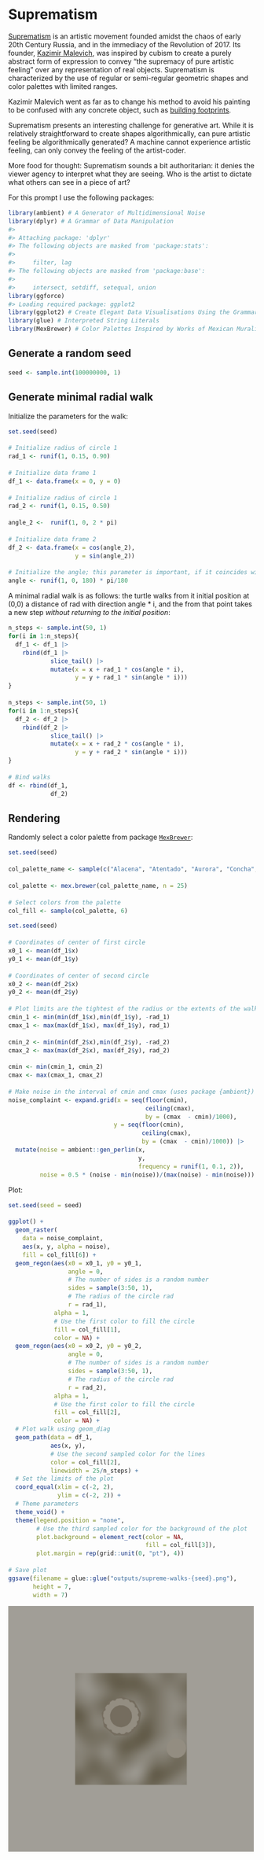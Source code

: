 
<!-- README.md is generated from README.Rmd. Please edit that file -->

# Suprematism

<!-- badges: start -->
<!-- badges: end -->

[Suprematism](https://en.wikipedia.org/wiki/Suprematism) is an artistic
movement founded amidst the chaos of early 20th Century Russia, and in
the immediacy of the Revolution of 2017. Its founder, [Kazimir
Malevich](https://en.wikipedia.org/wiki/Kazimir_Malevich), was inspired
by cubism to create a purely abstract form of expression to convey “the
supremacy of pure artistic feeling” over any representation of real
objects. Suprematism is characterized by the use of regular or
semi-regular geometric shapes and color palettes with limited ranges.

Kazimir Malevich went as far as to change his method to avoid his
painting to be confused with any concrete object, such as [building
footprints](https://youtu.be/jM1sBxVeWjg?t=216).

Suprematism presents an interesting challenge for generative art. While
it is relatively straightforward to create shapes algorithmically, can
pure artistic feeling be algorithmically generated? A machine cannot
experience artistic feeling, can only convey the feeling of the
artist-coder.

More food for thought: Suprematism sounds a bit authoritarian: it denies
the viewer agency to interpret what they are seeing. Who is the artist
to dictate what others can see in a piece of art?

For this prompt I use the following packages:

``` r
library(ambient) # A Generator of Multidimensional Noise
library(dplyr) # A Grammar of Data Manipulation
#> 
#> Attaching package: 'dplyr'
#> The following objects are masked from 'package:stats':
#> 
#>     filter, lag
#> The following objects are masked from 'package:base':
#> 
#>     intersect, setdiff, setequal, union
library(ggforce)
#> Loading required package: ggplot2
library(ggplot2) # Create Elegant Data Visualisations Using the Grammar of Graphics
library(glue) # Interpreted String Literals 
library(MexBrewer) # Color Palettes Inspired by Works of Mexican Muralists
```

## Generate a random seed

``` r
seed <- sample.int(100000000, 1)
```

## Generate minimal radial walk

Initialize the parameters for the walk:

``` r
set.seed(seed)

# Initialize radius of circle 1
rad_1 <- runif(1, 0.15, 0.90)

# Initialize data frame 1
df_1 <- data.frame(x = 0, y = 0)

# Initialize radius of circle 1
rad_2 <- runif(1, 0.15, 0.50)

angle_2 <-  runif(1, 0, 2 * pi)

# Initialize data frame 2
df_2 <- data.frame(x = cos(angle_2),
                   y = sin(angle_2))

# Initialize the angle; this parameter is important, if it coincides with some values it creates closed polygons
angle <- runif(1, 0, 180) * pi/180
```

A minimal radial walk is as follows: the turtle walks from it initial
position at (0,0) a distance of rad with direction angle \* i, and the
from that point takes a new step *without returning to the initial
position*:

``` r
n_steps <- sample.int(50, 1)
for(i in 1:n_steps){
  df_1 <- df_1 |>
    rbind(df_1 |>
            slice_tail() |>
            mutate(x = x + rad_1 * cos(angle * i),
                   y = y + rad_1 * sin(angle * i)))
}

n_steps <- sample.int(50, 1)
for(i in 1:n_steps){
  df_2 <- df_2 |>
    rbind(df_2 |>
            slice_tail() |>
            mutate(x = x + rad_2 * cos(angle * i),
                   y = y + rad_2 * sin(angle * i)))
}

# Bind walks
df <- rbind(df_1,
            df_2)
```

## Rendering

Randomly select a color palette from package
[`MexBrewer`](https://paezha.github.io/MexBrewer/):

``` r
set.seed(seed)

col_palette_name <- sample(c("Alacena", "Atentado", "Aurora", "Concha", "Frida", "Huida", "Maiz", "Ofrenda", "Revolucion", "Ronda", "Taurus1", "Taurus2", "Tierra", "Vendedora"), 1)

col_palette <- mex.brewer(col_palette_name, n = 25)

# Select colors from the palette
col_fill <- sample(col_palette, 6)
```

``` r
set.seed(seed)

# Coordinates of center of first circle
x0_1 <- mean(df_1$x)
y0_1 <- mean(df_1$y) 

# Coordinates of center of second circle
x0_2 <- mean(df_2$x)
y0_2 <- mean(df_2$y) 

# Plot limits are the tightest of the radius or the extents of the walk
cmin_1 <- min(min(df_1$x),min(df_1$y), -rad_1)
cmax_1 <- max(max(df_1$x), max(df_1$y), rad_1)

cmin_2 <- min(min(df_2$x),min(df_2$y), -rad_2)
cmax_2 <- max(max(df_2$x), max(df_2$y), rad_2)

cmin <- min(cmin_1, cmin_2)
cmax <- max(cmax_1, cmax_2)

# Make noise in the interval of cmin and cmax (uses package {ambient})
noise_complaint <- expand.grid(x = seq(floor(cmin), 
                                       ceiling(cmax),
                                       by = (cmax  - cmin)/1000),
                              y = seq(floor(cmin), 
                                      ceiling(cmax), 
                                      by = (cmax  - cmin)/1000)) |>
  mutate(noise = ambient::gen_perlin(x, 
                                     y,
                                     frequency = runif(1, 0.1, 2)),
         noise = 0.5 * (noise - min(noise))/(max(noise) - min(noise)))
```

Plot:

``` r
set.seed(seed = seed)

ggplot() +
  geom_raster(
    data = noise_complaint,
    aes(x, y, alpha = noise),
    fill = col_fill[6]) +
  geom_regon(aes(x0 = x0_1, y0 = y0_1,
                 angle = 0,
                 # The number of sides is a random number
                 sides = sample(3:50, 1),
                 # The radius of the circle rad
                 r = rad_1),
             alpha = 1,
             # Use the first color to fill the circle
             fill = col_fill[1],
             color = NA) +
  geom_regon(aes(x0 = x0_2, y0 = y0_2,
                 angle = 0,
                 # The number of sides is a random number
                 sides = sample(3:50, 1),
                 # The radius of the circle rad
                 r = rad_2),
             alpha = 1,
             # Use the first color to fill the circle
             fill = col_fill[2],
             color = NA) +
  # Plot walk using geom_diag
  geom_path(data = df_1,
            aes(x, y),
            # Use the second sampled color for the lines
            color = col_fill[2],
            linewidth = 25/n_steps) +
  # Set the limits of the plot
  coord_equal(xlim = c(-2, 2),
              ylim = c(-2, 2)) + 
  # Theme parameters
  theme_void() + 
  theme(legend.position = "none",
        # Use the third sampled color for the background of the plot
        plot.background = element_rect(color = NA,
                                       fill = col_fill[3]),
        plot.margin = rep(grid::unit(0, "pt"), 4))

# Save plot
ggsave(filename = glue::glue("outputs/supreme-walks-{seed}.png"),
       height = 7,
       width = 7)
```

<img src="outputs/supreme-walks-70291642.png" width="500px" />
